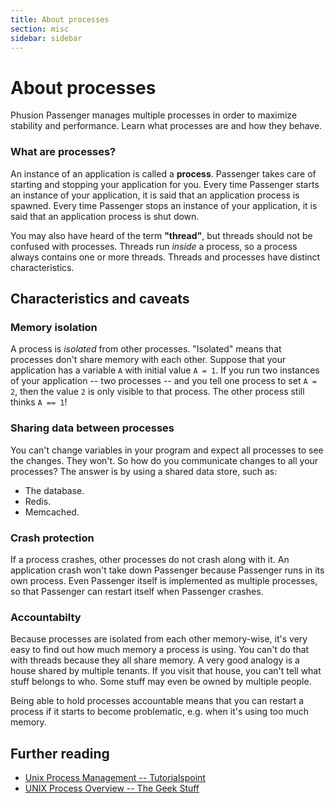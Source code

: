 ```yaml
---
title: About processes
section: misc
sidebar: sidebar
---
```

# About processes

<p class="lead">Phusion Passenger manages multiple processes in order to maximize stability and performance. Learn what processes are and how they behave.</p>

### What are processes?

An instance of an application is called a **process**. Passenger takes care of starting and stopping your application for you. Every time Passenger starts an instance of your application, it is said that an application process is spawned. Every time Passenger stops an instance of your application, it is said that an application process is shut down.

You may also have heard of the term **"thread"**, but threads should not be confused with processes. Threads run *inside* a process, so a process always contains one or more threads. Threads and processes have distinct characteristics.

## Characteristics and caveats

### Memory isolation

A process is *isolated* from other processes. "Isolated" means that processes don't share memory with each other. Suppose that your application has a variable `A` with initial value `A = 1`. If you run two instances of your application -- two processes -- and you tell one process to set `A = 2`, then the value `2` is only visible to that process. The other process still thinks `A == 1`!

### Sharing data between processes

You can't change variables in your program and expect all processes to see the changes. They won't. So how do you communicate changes to all your processes? The answer is by using a shared data store, such as:

 * The database.
 * Redis.
 * Memcached.

### Crash protection

If a process crashes, other processes do not crash along with it. An application crash won't take down Passenger because Passenger runs in its own process. Even Passenger itself is implemented as multiple processes, so that Passenger can restart itself when Passenger crashes.

### Accountabilty

Because processes are isolated from each other memory-wise, it's very easy to find out how much memory a process is using. You can't do that with threads because they all share memory. A very good analogy is a house shared by multiple tenants. If you visit that house, you can't tell what stuff belongs to who. Some stuff may even be owned by multiple people.

Being able to hold processes accountable means that you can restart a process if it starts to become problematic, e.g. when it's using too much memory.

## Further reading

 * [Unix Process Management -- Tutorialspoint](http://www.tutorialspoint.com/unix/unix-processes.htm)
 * [UNIX Process Overview -- The Geek Stuff](http://www.thegeekstuff.com/2012/02/unix-process-overview/)

